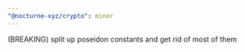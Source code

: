 ```yaml
---
"@nocturne-xyz/crypto": minor
---
```


(BREAKING) split up poseidon constants and get rid of most of them
